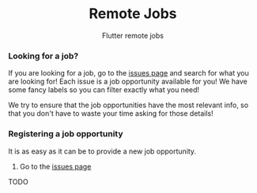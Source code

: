 <h1 align="center">Remote Jobs</h1>
<p align="center">Flutter remote jobs</p>

### Looking for a job?

If you are looking for a job, go to the [issues page](https://github.com/LibreFlutter/RemoteJobs/issues) and search for what you are looking for! Each issue is a job opportunity available for you! We have some fancy labels so you can filter exactly what you need!

We try to ensure that the job opportunities have the most relevant info, so that you don't have to waste your time asking for those details!

### Registering a job opportunity

It is as easy as it can be to provide a new job opportunity.

1. Go to the [issues page](https://github.com/LibreFlutter/RemoteJobs/issues)

TODO
